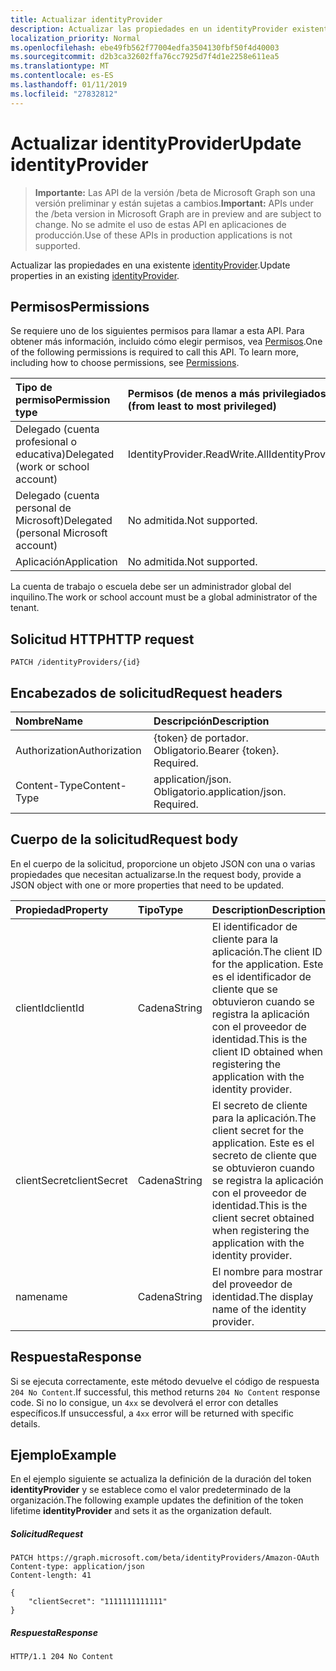 ```yaml
---
title: Actualizar identityProvider
description: Actualizar las propiedades en un identityProvider existente.
localization_priority: Normal
ms.openlocfilehash: ebe49fb562f77004edfa3504130fbf50f4d40003
ms.sourcegitcommit: d2b3ca32602ffa76cc7925d7f4d1e2258e611ea5
ms.translationtype: MT
ms.contentlocale: es-ES
ms.lasthandoff: 01/11/2019
ms.locfileid: "27832812"
---
```

# <a name="update-identityprovider"></a><span data-ttu-id="a803d-103">Actualizar identityProvider</span><span class="sxs-lookup"><span data-stu-id="a803d-103">Update identityProvider</span></span>

> <span data-ttu-id="a803d-104">**Importante:** Las API de la versión /beta de Microsoft Graph son una versión preliminar y están sujetas a cambios.</span><span class="sxs-lookup"><span data-stu-id="a803d-104">**Important:** APIs under the /beta version in Microsoft Graph are in preview and are subject to change.</span></span> <span data-ttu-id="a803d-105">No se admite el uso de estas API en aplicaciones de producción.</span><span class="sxs-lookup"><span data-stu-id="a803d-105">Use of these APIs in production applications is not supported.</span></span>

<span data-ttu-id="a803d-106">Actualizar las propiedades en una existente [identityProvider](../resources/identityprovider.md).</span><span class="sxs-lookup"><span data-stu-id="a803d-106">Update properties in an existing [identityProvider](../resources/identityprovider.md).</span></span>

## <a name="permissions"></a><span data-ttu-id="a803d-107">Permisos</span><span class="sxs-lookup"><span data-stu-id="a803d-107">Permissions</span></span>

<span data-ttu-id="a803d-p102">Se requiere uno de los siguientes permisos para llamar a esta API. Para obtener más información, incluido cómo elegir permisos, vea [Permisos](/graph/permissions-reference).</span><span class="sxs-lookup"><span data-stu-id="a803d-p102">One of the following permissions is required to call this API. To learn more, including how to choose permissions, see [Permissions](/graph/permissions-reference).</span></span>

|<span data-ttu-id="a803d-110">Tipo de permiso</span><span class="sxs-lookup"><span data-stu-id="a803d-110">Permission type</span></span>      | <span data-ttu-id="a803d-111">Permisos (de menos a más privilegiados)</span><span class="sxs-lookup"><span data-stu-id="a803d-111">Permissions (from least to most privileged)</span></span>              |
|:--------------------|:---------------------------------------------------------|
|<span data-ttu-id="a803d-112">Delegado (cuenta profesional o educativa)</span><span class="sxs-lookup"><span data-stu-id="a803d-112">Delegated (work or school account)</span></span>|<span data-ttu-id="a803d-113">IdentityProvider.ReadWrite.All</span><span class="sxs-lookup"><span data-stu-id="a803d-113">IdentityProvider.ReadWrite.All</span></span>|
|<span data-ttu-id="a803d-114">Delegado (cuenta personal de Microsoft)</span><span class="sxs-lookup"><span data-stu-id="a803d-114">Delegated (personal Microsoft account)</span></span>| <span data-ttu-id="a803d-115">No admitida.</span><span class="sxs-lookup"><span data-stu-id="a803d-115">Not supported.</span></span>|
|<span data-ttu-id="a803d-116">Aplicación</span><span class="sxs-lookup"><span data-stu-id="a803d-116">Application</span></span>|<span data-ttu-id="a803d-117">No admitida.</span><span class="sxs-lookup"><span data-stu-id="a803d-117">Not supported.</span></span>|

<span data-ttu-id="a803d-118">La cuenta de trabajo o escuela debe ser un administrador global del inquilino.</span><span class="sxs-lookup"><span data-stu-id="a803d-118">The work or school account must be a global administrator of the tenant.</span></span>

## <a name="http-request"></a><span data-ttu-id="a803d-119">Solicitud HTTP</span><span class="sxs-lookup"><span data-stu-id="a803d-119">HTTP request</span></span>

<!-- { "blockType": "ignored" } -->
```http
PATCH /identityProviders/{id}
```

## <a name="request-headers"></a><span data-ttu-id="a803d-120">Encabezados de solicitud</span><span class="sxs-lookup"><span data-stu-id="a803d-120">Request headers</span></span>

|<span data-ttu-id="a803d-121">Nombre</span><span class="sxs-lookup"><span data-stu-id="a803d-121">Name</span></span>|<span data-ttu-id="a803d-122">Descripción</span><span class="sxs-lookup"><span data-stu-id="a803d-122">Description</span></span>|
|:---------------|:----------|
|<span data-ttu-id="a803d-123">Authorization</span><span class="sxs-lookup"><span data-stu-id="a803d-123">Authorization</span></span>|<span data-ttu-id="a803d-p103">{token} de portador. Obligatorio.</span><span class="sxs-lookup"><span data-stu-id="a803d-p103">Bearer {token}. Required.</span></span>|
|<span data-ttu-id="a803d-126">Content-Type</span><span class="sxs-lookup"><span data-stu-id="a803d-126">Content-Type</span></span>|<span data-ttu-id="a803d-p104">application/json. Obligatorio.</span><span class="sxs-lookup"><span data-stu-id="a803d-p104">application/json. Required.</span></span>|

## <a name="request-body"></a><span data-ttu-id="a803d-129">Cuerpo de la solicitud</span><span class="sxs-lookup"><span data-stu-id="a803d-129">Request body</span></span>

<span data-ttu-id="a803d-130">En el cuerpo de la solicitud, proporcione un objeto JSON con una o varias propiedades que necesitan actualizarse.</span><span class="sxs-lookup"><span data-stu-id="a803d-130">In the request body, provide a JSON object with one or more properties that need to be updated.</span></span>

|<span data-ttu-id="a803d-131">Propiedad</span><span class="sxs-lookup"><span data-stu-id="a803d-131">Property</span></span>|<span data-ttu-id="a803d-132">Tipo</span><span class="sxs-lookup"><span data-stu-id="a803d-132">Type</span></span>|<span data-ttu-id="a803d-133">Description</span><span class="sxs-lookup"><span data-stu-id="a803d-133">Description</span></span>|
|:---------------|:--------|:----------|
|<span data-ttu-id="a803d-134">clientId</span><span class="sxs-lookup"><span data-stu-id="a803d-134">clientId</span></span>|<span data-ttu-id="a803d-135">Cadena</span><span class="sxs-lookup"><span data-stu-id="a803d-135">String</span></span>|<span data-ttu-id="a803d-136">El identificador de cliente para la aplicación.</span><span class="sxs-lookup"><span data-stu-id="a803d-136">The client ID for the application.</span></span> <span data-ttu-id="a803d-137">Este es el identificador de cliente que se obtuvieron cuando se registra la aplicación con el proveedor de identidad.</span><span class="sxs-lookup"><span data-stu-id="a803d-137">This is the client ID obtained when registering the application with the identity provider.</span></span>|
|<span data-ttu-id="a803d-138">clientSecret</span><span class="sxs-lookup"><span data-stu-id="a803d-138">clientSecret</span></span>|<span data-ttu-id="a803d-139">Cadena</span><span class="sxs-lookup"><span data-stu-id="a803d-139">String</span></span>|<span data-ttu-id="a803d-140">El secreto de cliente para la aplicación.</span><span class="sxs-lookup"><span data-stu-id="a803d-140">The client secret for the application.</span></span> <span data-ttu-id="a803d-141">Este es el secreto de cliente que se obtuvieron cuando se registra la aplicación con el proveedor de identidad.</span><span class="sxs-lookup"><span data-stu-id="a803d-141">This is the client secret obtained when registering the application with the identity provider.</span></span>|
|<span data-ttu-id="a803d-142">name</span><span class="sxs-lookup"><span data-stu-id="a803d-142">name</span></span>|<span data-ttu-id="a803d-143">Cadena</span><span class="sxs-lookup"><span data-stu-id="a803d-143">String</span></span>|<span data-ttu-id="a803d-144">El nombre para mostrar del proveedor de identidad.</span><span class="sxs-lookup"><span data-stu-id="a803d-144">The display name of the identity provider.</span></span>|

## <a name="response"></a><span data-ttu-id="a803d-145">Respuesta</span><span class="sxs-lookup"><span data-stu-id="a803d-145">Response</span></span>

<span data-ttu-id="a803d-146">Si se ejecuta correctamente, este método devuelve el código de respuesta `204 No Content`.</span><span class="sxs-lookup"><span data-stu-id="a803d-146">If successful, this method returns `204 No Content` response code.</span></span> <span data-ttu-id="a803d-147">Si no lo consigue, un `4xx` se devolverá el error con detalles específicos.</span><span class="sxs-lookup"><span data-stu-id="a803d-147">If unsuccessful, a `4xx` error will be returned with specific details.</span></span>

## <a name="example"></a><span data-ttu-id="a803d-148">Ejemplo</span><span class="sxs-lookup"><span data-stu-id="a803d-148">Example</span></span>

<span data-ttu-id="a803d-149">En el ejemplo siguiente se actualiza la definición de la duración del token **identityProvider** y se establece como el valor predeterminado de la organización.</span><span class="sxs-lookup"><span data-stu-id="a803d-149">The following example updates the definition of the token lifetime **identityProvider** and sets it as the organization default.</span></span>

##### <a name="request"></a><span data-ttu-id="a803d-150">Solicitud</span><span class="sxs-lookup"><span data-stu-id="a803d-150">Request</span></span>

<!-- {
  "blockType": "request",
  "name": "update_identityprovider"
}-->
```http
PATCH https://graph.microsoft.com/beta/identityProviders/Amazon-OAuth
Content-type: application/json
Content-length: 41

{
    "clientSecret": "1111111111111"
}
```

##### <a name="response"></a><span data-ttu-id="a803d-151">Respuesta</span><span class="sxs-lookup"><span data-stu-id="a803d-151">Response</span></span>

<!-- {
  "blockType": "response",
  "truncated": true
} -->
```http
HTTP/1.1 204 No Content
```

<!-- uuid: 8fcb5dbc-d5aa-4681-8e31-b001d5168d79
2015-10-25 14:57:30 UTC -->
<!-- {
  "type": "#page.annotation",
  "description": "Update identityProvider",
  "keywords": "",
  "section": "documentation",
  "tocPath": ""
}-->
